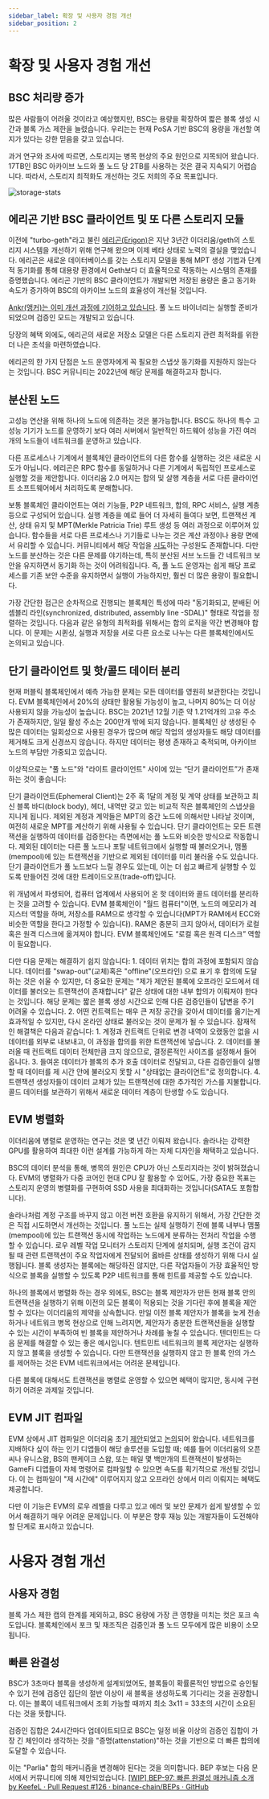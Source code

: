 ```yaml
---
sidebar_label: 확장 및 사용자 경험 개선
sidebar_position: 2
---
```


# 확장 및 사용자 경험 개선

## BSC 처리량 증가

많은 사람들이 어려울 것이라고 예상했지만, BSC는 용량을 확장하여 짧은 블록 생성 시간과 블록 가스 제한을 늘렸습니다. 우리는는 현재 PoSA 기반 BSC의 용량을 개선할 여지가 있다는 강한 믿음을 갖고 있습니다.

과거 연구와 조사에 따르면, 스토리지는 병목 현상의 주요 원인으로 지목되어 왔습니다. 17TB인 BSC 아카이브 노드와 풀 노드 당 2TB를 사용하는 것은 결국 지속되기 어렵습니다. 따라서, 스토리지 최적화도 개선하는 것도 저희의 주요 목표입니다.

![storage-stats](https://global.discourse-cdn.com/standard11/uploads/binancesmartchain1/original/1X/d177780f6baa8cfe6c6b5761b08b980d51cabcee.jpeg)

## 에리곤 기반 BSC 클라이언트 및 또 다른 스토리지 모듈
이전에 "turbo-geth"라고 불린 [에리곤(Erigon)](https://github.com/ledgerwatch/erigon)은 지난 3년간 이더리움/geth의 스토리지 시스템을 개선하기 위해 연구해 왔으며 이제 베타 상태로 노력의 결실을 맺었습니다. 에리곤은 새로운 데이터베이스를 갖는 스토리지 모델을 통해 MPT 생성 기법과 단계적 동기화를 통해 대용량 환경에서 Geth보다 더 효율적으로 작동하는 시스템의 존재를 증명했습니다. 에리곤 기반의 BSC 클라이언트가 개발되면 저장된 용량은 줄고 동기화 속도가 증가하여 BSC의 아카이브 노드의 효율성이 개선될 것입니다.

[Ankr(앵커)는 이미 개선 과정에 기어하고 있습니다](https://github.com/bnb-chain/bsc-erigon). 풀 노드 바이너리는 실행할 준비가 되었으며 검증인 모드는 개발되고 있습니다.

당장의 혜택 외에도, 에리곤의 새로운 저장소 모델은 다른 스토리지 관련 최적화를 위한 더 나은 초석을 마련하였습니다.

에리곤의 한 가지 단점은 노드 운영자에게 꼭 필요한 스냅샷 동기화를 지원하지 않는다는 것입니다. BSC 커뮤니티는 2022년에 해당 문제를 해결하고자 합니다.

## 분산된 노드
고성능 연산을 위해 하나의 노드에 의존하는 것은 불가능합니다. BSC도 하나의 특수 고성능 기기가 노드를 운영하기 보다 여러 서버에서 일반적인 하드웨어 성능을 가진 여러개의 노드들이 네트워크를 운영하고 있습니다.

다른 프로세스나 기계에서 블록체인 클라이언트의 다른 함수를 실행하는 것은 새로운 시도가 아닙니다. 에리곤은 RPC 함수를 동일하거나 다른 기계에서 독립적인 프로세스로 실행할 것을 제안합니다. 이더리움 2.0 머지는 합의 및 살행 계층을 서로 다른 클라이언트 소프트웨어에서 처리하도록 분해합니다. 

보통 블록체인 클라이언트는 여러 기능들, P2P 네트워크, 합의, RPC 서비스, 실행 계층 등으로 구성되어 있습니다. 실행 계층을 예로 들어 더 자세히 들여다 보면, 트랜잭션 계산, 상태 유지 및 MPT(Merkle Patricia Trie) 루트 생성 등 여러 과정으로 이루어져 있습니다. 함수들을 서로 다른 프로세스나 기기들로 나누는 것은 계산 과정이나 용량 면에서 유리할 수 있습니다. 커뮤니티에서 해당 작업을 [시도](https://github.com/binance-chain/bsc/pull/640)하는 구성원도 존재합니다. 다만 노드를 분산하는 것은 다른 문제를 야기하는데, 특히 분산된 서브 노드들 간 네트워크 보안을 유지하면서 동기화 하는 것이 어려워집니다. 즉, 풀 노드 운영자는 쉽게 해당 프로세스를 기존 보안 수준을 유지하면서 실행이 가능하지만, 훨씬 더 많은 용량이 필요합니다.

가장 간단한 접근은 순차적으로 진행되는 블록체인 특성에 따라 "동기화되고, 분배된 어셈블리 라인(synchronized, distributed, assembly line -SDAL)" 형태로 작업을 정렬하는 것입니다. 다음과 같은 유형의 최적화를 위해서는 합의 로직을 약간 변경해야 합니다. 이 문제는 시퀸싱, 실행과 저장을 서로 다른 요소로 나누는 다른 블록체인에서도 논의되고 있습니다.

## 단기 클라이언트 및 핫/콜드 데이터 분리
현재 퍼블릭 블록체인에서 예측 가능한 문제는 모든 데이터를 영원히 보관한다는 것입니다. EVM 블록체인에서 20%의 상태만 활용될 가능성이 높고, 나머지 80%는 더 이상 사용되지 않을 가능성이 높습니다. BSC는 2021년 12월 기준 약 1.21억개의 고유 주소가 존재하지만, 일일 활성 주소는 200만개 밖에 되지 않습니다. 블록체인 상 생성된 수 많은 데이터는 일회성으로 사용된 경우가 많으며 해당 작업의 생성자들도 해당 데이터를 제거해도 크게 신경쓰지 않습니다. 하지만 데이터는 평생 존재하고 축적되며, 아카이브 노드의 부담만 가중되고 있습니다.

이상적으로는 "풀 노드"와 "라이트 클라이언트" 사이에 있는 “단기 클라이언트”가 존재하는 것이 좋습니다:

단기 클라이언트(Ephemeral Client)는 2주 혹 1달의 계정 및 계약 상태를 보관하고 최신 블록 바디(block body), 헤더, 내역만 갖고 있는 비교적 작은 블록체인의 스냅샷을 지니게 됩니다. 제외된 계정과 계약들은 MPT의 중간 노드에 의해서만 나타날 것이며, 여전히 새로운 MPT를 계산하기 위해 사용될 수 있습니다. 단기 클라이언트는 모든 트랜잭션을 실행하여 데이터를 검증한다는 측면에서는 풀 노드와 비슷한 방식으로 작동합니다. 제외된 데이터는 다른 풀 노드나 포탈 네트워크에서 실행할 때 불러오거나, 맴풀(mempool)에 있는 트랜잭션을 기반으로 제외된 데이터를 미리 불러올 수도 있습니다. 단기 클라이언트가 풀 노드보다 느릴 경우도 있는데, 이는 더 쉽고 빠르게 실행할 수 있도록 만들어진 것에 대한 트레이드오프(trade-off)입니다.

위 개념에서 파생되어, 컴퓨터 업계에서 사용되어 온 핫 데이터와 콜드 데이터를 분리하는 것을 고려할 수 있습니다. EVM 블록체인이 "월드 컴퓨터"이면, 노드의 메모리가 레지스터 역할을 하며, 저장소를 RAM으로 생각할 수 있습니다(MPT가 RAM에서 ECC와 비슷한 역할을 한다고 가정할 수 있습니다). RAM은 충분히 크지 않아서, 데이터가 로컬 혹은 원격 디스크에 옮겨져야 합니다. EVM 블록체인에도 “로컬 혹은 원격 디스크” 역할이 필요합니다.

다만 다음 문제는 해결하기 쉽지 않습니다:
    1. 데이터 위치는 합의 과정에 포함되지 않습니다. 데이터를 "swap-out"(교체)혹은 "offline"(오프라인) 으로 표기 후 합의에 도달하는 것은 쉬울 수 있지만, 더 중요한 문제는 "제가 제안된 블록에 오프라인 모드에서 데이터를 불러오는 트랜잭션이 존재합니다" 같은 상태에 대한 내부 합의가 이뤄져야 한다는 것입니다. 해당 문제는 짧은 블록 생성 시간으로 인해 다른 검증인들이 답변을 주기 어려울 수 있습니다.
    2. 어떤 컨트랙트는 매우 큰 저장 공간을 갖아서 데이터를 옮기는게 효과적일 수 있지만, 다시 온라인 상태로 불러오는 것이 문제가 될 수 있습니다.
잠재적인 해결책은 다음과 같습니다:
    1. 계정과 컨트랙트 단위로 변경 내역이 오랬동안 없을 시 데이터를 외부로 내보내고, 이 과정을 합의를 위한 트랜잭션에 넣습니다.
    2. 데이터를 불러올 때 컨트랙트 데이터 전체만큼 크지 않으므로, 결정론적인 사이즈를 설정해서 들어옵니다.
    3. 들여온 데이터가 블록의 추가 호출 데이터로 전달되고, 다른 검증인들이 실행할 때 데이터를 제 시간 안에 불러오지 못할 시 "상태없는 클라이언트"로 정의합니다.
    4. 트랜잭션 생성자들이 데이터 교체가 있는 트랜잭션에 대한 추가적인 가스를 지불합니다.
콜드 데이터를 보관하기 위해서 새로운 데이터 계층이 탄생할 수도 있습니다.

## EVM 병렬화
이더리움에 병렬로 운영하는 연구는 것은 몇 년간 이뤄져 왔습니다. 솔라나는 강력한 GPU를 활용하여 최대한 이런 설계를 가능하게 하는 자체 디자인을 채택하고 있습니다.

BSC의 데이터 분석을 통해, 병목의 원인은 CPU가 아닌 스토리지라는 것이 밝혀졌습니다. EVM의 병렬화가 다중 코어인 현대 CPU 잘 활용할 수 있어도, 가장 중요한 목표는 스토리지 운영의 병렬화를 구현하여 SSD 사용을 최대화하는 것입니다(SATA도 포함합니다).

솔라나처럼 계정 구조를 바꾸지 않고 이전 버전 호환을 유지하기 위해서, 가장 간단한 것은 직접 시도하면서 개선하는 것입니다. 풀 노드는 실제 실행하기 전에 블록 내부나 맴풀(mempool)에 있는 트랜잭션 동시에 작업하는 노드에게 분류하는 전처리 작업을 수행할 수 있습니다. 로우 레벨 작업 모니터가 스토리지 단계에 설치되며, 실행 조건이 감지될 때 관련 트랜잭션이 주요 작업자에게 전달되어 옳바른 상태를 생성하기 위해 다시 실행됩니다. 
블록 생성자는 블록에는 해당하진 않지만, 다른 작업자들이 가장 효율적인 방식으로 블록을 실행할 수 있도록 P2P 네트워크를 통해 힌트를 제공할 수도 있습니다.

하나의 블록에서 병렬화 하는 경우 외에도, BSC는 블록 제안자가 만든 현재 블록 안의 트랜잭션을 실행하기 위해 이전의 모든 블록이 적용되는 것을 기다린 후에 블록을 제안할 수 있다는 이더리움의 제약을 상속합니다. 만일 이전 블록 제안자가 블록을 늦게 전송하거나 네트워크 병목 현상으로 인해 느려지면, 제안자가 충분한 트랜잭션들을 실행할 수 있는 시간이 부족하여 빈 블록을 제안하거나 차례를 놓칠 수 있습니다. 텐더민트는 다음 문제를 해결할 수 있는 좋은 예시입니다. 텐트민트 네트워크의 블록 제안자는 실행하지 않고 블록을 생성할 수 있습니다. 다만 트랜잭션을 실행하지 않고 한 블록 안의 가스를 제어하는 것은 EVM 네트워크에서는 어려운 문제입니다.

다른 블록에 대해서도 트랜잭션을 병렬로 운영할 수 있으면 혜택이 많지만, 동시에 구현하기 어려운 과제일 것입니다.

## EVM JIT 컴파일
EVM 상에서 JIT 컴파일은 이더리움 초기 [제안](https://github.com/ethereum/evmjit)되었고 [논의](https://ethresear.ch/t/evm-performance/2791)되어 왔습니다. 네트워크를 지배하다 싶이 하는 인기 디앱들이 해당 솔루션을 도입할 때; 예를 들어 이더리움의 오픈씨나 유니스왑, BS의 팬케이크 스왑, 또는 매일 몇 백만개의 트랜잭션이 발생하는 GameFi 디앱들이 자체 명령어로 컴파일할 수 있으면 속도를 획기적으로 개선될 것입니다. 이 는 컴파일이 "제 시간에" 이루어지지 않고 오프라인 상에서 미리 이뤄지는 혜택도 제공합니다.

다만 이 기능은 EVM의 로우 레벨을 다루고 있고 에러 및 보안 문제가 쉽게 발생할 수 있어서 해결하기 매우 어려운 문제입니다. 이 부분은 향후 재능 있는 개발자들이 도전해야 할 단계로 표시하고 있습니다.

# 사용자 경험 개선

## 사용자 경험
블록 가스 제한 캡의 한계를 제외하고, BSC 용량에 가장 큰 영향을 미치는 컷은 포크 속도입니다. 블록체인에서 포크 및 재조직은 검증인과 풀 노드 모두에게 많은 비용이 소모됩니다. 

## 빠른 완결성
BSC가 3초마다 블록을 생성하게 설계되었어도, 블록들이 확률론적인 방법으로 승인될 수 있기 전에 검증인 집단의 절반 이상이 새 블록을 생성하도록 기다리는 것을 권장합니다. 이는 블록이 네트워크에서 조회 가능할 때까지 최소 3x11 = 33초의 시간이 소요된다는 것을 뜻합니다.

검증인 집합은 24시간마다 업데이트되므로 BSC는 일정 비율 이상의 검증인 집합이 가장 긴 체인이라 생각하는 것을 "증명(attenstation)"하는 것을 기반으로 더 빠른 합의에 도달할 수 있습니다.

이는 "Parlia" 합의 매커니즘을 변경해야 된다는 것을 의미합니다. BEP 후보는 다음 문서에서 커뮤니티에 의해 제안되었습니다. [[WIP] BEP-97: 빠른 완결성 매커니즘 소개 by KeefeL · Pull Request #126 · binance-chain/BEPs · GitHub](https://github.com/binance-chain/BEPs/pull/126)
